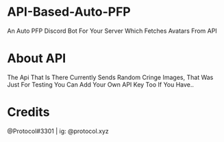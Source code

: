 # API-Based-Auto-PFP
An Auto PFP Discord Bot For Your Server Which Fetches Avatars From API

# About API
The Api That Is There Currently Sends Random Cringe Images, That Was Just For Testing You Can Add Your Own API Key Too If You Have..

# Credits
@Protocol#3301 | ig: @protocol.xyz

